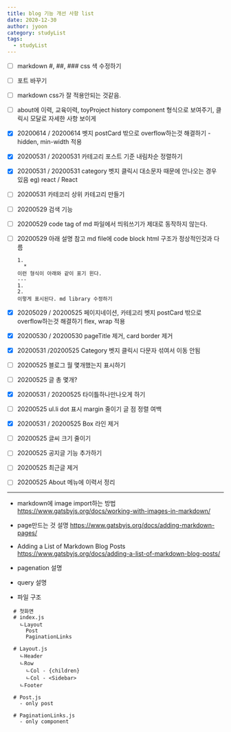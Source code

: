 ```yaml
---
title: blog 기능 개선 사항 list
date: 2020-12-30
author: jyoon
category: studyList
tags:
  - studyList
---
```


- [ ] markdown #, ##, ### css 색 수정하기
- [ ] 포트 바꾸기
- [ ] markdown css가 잘 적용안되는 것같음.
- [ ] about에 이력, 교육이력, toyProject history component 형식으로 보여주기, 클릭시 모달로 자세한 사항 보이게
- [x] 20200614 / 20200614 벳지 postCard 밖으로 overflow하는것 해결하기 - hidden, min-width 적용
- [x] 20200531 / 20200531 카테고리 포스트 기준 내림차순 정렬하기
- [x] 20200531 / 20200531 category 벳지 클릭시 대소문자 때문에 안나오는 경우 있음 eg) react / React
- [ ] 20200531 카테코리 상위 카테고리 만들기
- [ ] 20200529 검색 기능
- [ ] 20200529 code tag of md 파일에서 띄워쓰기가 제대로 동작하지 않는다.
- [ ] 20200529 아래 설명 참고 md file에 code block html 구조가 정상적인것과 다름
  ```
  1.
    *
  이런 형식이 아래와 같이 표기 윈다.
  ---
  1.
  2.
  이렇게 표시된다. md library 수정하기
  ```

- [x] 20205029 / 20200525 페이지네이션, 카테고리 벳지 postCard 밖으로 overflow하는것 해결하기 flex, wrap 적용
- [x] 20200530 / 20200530 pageTitle 제거, card border 제거
- [x] 20200531 /20200525 Category 벳지 클릭시 다문자 섞여서 이동 안됨
- [ ] 20200525 블로그 월 몇개했는지 표시하기
- [ ] 20200525 글 총 몇개?
- [x] 20200531 / 20200525 타이틀하나만나오게 하기
- [ ] 20200525 ul.li dot 표시 margin 줄이기 글 점 정렬 여백
- [x] 20200531 / 20200525 Box 라인 제거
- [ ] 20200525 글씨 크기 줄이기
- [ ] 20200525 공지글 기능 추가하기
- [ ] 20200525 최근글 제거
- [ ] 20200525 About 메뉴에 이력서 정리


--- 


* markdown에 image import하는 방법
https://www.gatsbyjs.org/docs/working-with-images-in-markdown/

* page만드는 것 설명
https://www.gatsbyjs.org/docs/adding-markdown-pages/

* Adding a List of Markdown Blog Posts
https://www.gatsbyjs.org/docs/adding-a-list-of-markdown-blog-posts/

* pagenation 설명
* query 설명

*  파일 구조 
```
  # 첫화면
  # index.js
    ㄴLayout
      Post
      PaginationLinks

```

```
  # Layout.js
    ㄴHeader
    ㄴRow
      ㄴCol - {children}
      ㄴCol - <Sidebar>
    ㄴFooter

  # Post.js
    - only post 

  # PaginationLinks.js
    - only component
```
